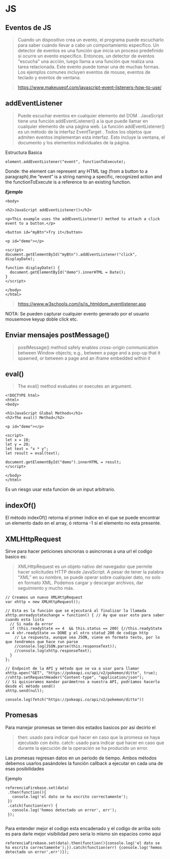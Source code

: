 # JS 

## Eventos de JS 

> Cuando un dispositivo crea un evento, el programa puede escucharlo para saber cuándo llevar a cabo un comportamiento específico.
> Un detector de eventos es una función que inicia un proceso predefinido si ocurre un evento específico. Entonces, un detector de eventos "escucha" una acción, luego llama a una función que realiza una tarea relacionada. Este evento puede tomar una de muchas formas. Los ejemplos comunes incluyen eventos de mouse, eventos de teclado y eventos de ventana.

> https://www.makeuseof.com/javascript-event-listeners-how-to-use/

## addEventListener

> Puede escuchar eventos en cualquier elemento del DOM . JavaScript tiene una función addEventListener() a la que puede llamar en cualquier elemento de una página web. La función addEventListener() es un método de la interfaz EventTarget . Todos los objetos que admiten eventos implementan esta interfaz. Esto incluye la ventana, el documento y los elementos individuales de la página.

Estructura Basica

```
element.addEventListener("event", functionToExecute);

```

Donde: the element can represent any HTML tag (from a button to a paragraph),the “event” is a string naming a specific, recognized action and the functionToExecute is a reference to an existing function.

***Ejemplo***

```
<body>

<h2>JavaScript addEventListener()</h2>

<p>This example uses the addEventListener() method to attach a click event to a button.</p>

<button id="myBtn">Try it</button>

<p id="demo"></p>

<script>
document.getElementById("myBtn").addEventListener("click", displayDate);

function displayDate() {
  document.getElementById("demo").innerHTML = Date();
}
</script>

</body>
</html> 
```
> https://www.w3schools.com/js/js_htmldom_eventlistener.asp

NOTA: Se pueden capturar cualquier evento generado por el usuario mousemove keyup doble click etc.

## Enviar mensajes  postMessage()

> postMessage() method safely enables cross-origin communication between Window objects; e.g., between a page and a pop-up that it spawned, or between a page and an iframe embedded within it

## eval()

> The eval() method evaluates or executes an argument.

```
<!DOCTYPE html>
<html>
<body>

<h1>JavaScript Global Methods</h1>
<h2>The eval() Method</h2>

<p id="demo"></p>

<script>
let x = 10;
let y = 20;
let text = "x * y";
let result = eval(text);

document.getElementById("demo").innerHTML = result;
</script>

</body>
</html>
```

Es un riesgo usar esta funcion de un input arbitrario.

## indexOf() 

El método indexOf() retorna el primer índice en el que se puede encontrar un elemento dado en el array, ó retorna -1 si el elemento no esta presente.

## XMLHttpRequest

Sirve para hacer peticiones sincronas o asincronas a una url el codigo basico es:
> XMLHttpRequest es un objeto nativo del navegador que permite hacer solicitudes HTTP desde JavaScript.
A pesar de tener la palabra “XML” en su nombre, se puede operar sobre cualquier dato, no solo en formato XML. Podemos cargar y descargar archivos, dar seguimiento y mucho más.

```
// Creamos un nuevo XMLHttpRequest
var xhttp = new XMLHttpRequest();

// Esta es la función que se ejecutará al finalizar la llamada
xhttp.onreadystatechange = function() { // Ay que usar esto para saber cuando esta lista
  // Si nada da error
  if (this.readyState == 4  && this.status == 200) {//this.readyState == 4 xhr.readyState == DONE y el otro statud 200 de codigo http
    // La respuesta, aunque sea JSON, viene en formato texto, por lo que tendremos que hace run parse
    //console.log(JSON.parse(this.responseText));
    //console.log(xhttp.responseText);
  }
};

// Endpoint de la API y método que se va a usar para llamar
xhttp.open("GET", "https://pokeapi.co/api/v2/pokemon/ditto", true);
//xhttp.setRequestHeader("Content-type", "application/json");
// Si quisieramos mandar parámetros a nuestra API, podríamos hacerlo desde el método send()
xhttp.send(null);

console.log(fetch("https://pokeapi.co/api/v2/pokemon/ditto"))

```

## Promesas

Para manejar promesas se tienen dos estados basicos por asi decirlo el 

> then: usado para indicar qué hacer en caso que la promesa se haya ejecutado con éxito.
> catch: usado para indicar qué hacer en caso que durante la ejecución de la operación se ha producido un error.

Las promesas regresan datos en un periodo de tiempo. Ambos métodos debemos usarlos pasándoles la función callback a ejecutar en cada una de esas posibilidades

Ejemplo

 ```
 referenciaFirebase.set(data)
  .then(function(){
    console.log('el dato se ha escrito correctamente');
  })
  .catch(function(err) {
    console.log('hemos detectado un error', err');
  });
  
  ```
  
  Para entender mejor el codigo esta encadenado y el codigo de arriba solo es para darle mejor visibilidad pero seria lo mismo sin espacios como aqui
  
  ```
  referenciaFirebase.set(data).then(function(){console.log('el dato se ha escrito correctamente');}).catch(function(err) {console.log('hemos detectado un error',err')});

```
  
 
